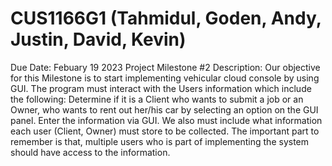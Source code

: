 # CUS1166G1 (Tahmidul, Goden, Andy, Justin, David, Kevin)
Due Date: Febuary 19 2023
Project Milestone #2
Description: Our objective for this Milestone is to start implementing vehicular cloud console by using GUI. The program must interact with the Users information which include the following: Determine if it is a Client who wants to submit a job or an Owner, who wants to rent out her/his car by selecting an option on the GUI panel. Enter the information via GUI. We also must include what information each user (Client, Owner) must store to be collected. The important part to remember is that, multiple users who is part of implementing the system should have access to the information. 

